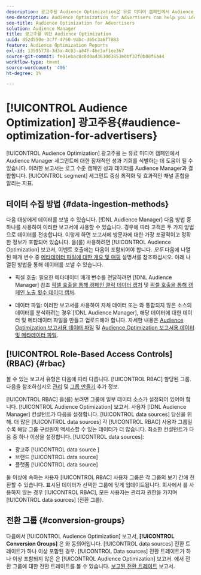 ```yaml
---
description: 광고주용 Audience Optimization은 유료 미디어 캠페인에서 Audience Manager 세그먼트에 대한 잠재적인 성과 기회를 식별하는 데 도움이 될 수 있습니다. 이러한 보고서는 로그 수준 캠페인 성과 데이터를 Audience Manager 세그먼트 지표와 결합하여 세그먼트 중심의 최적화와 효과적인 채널 혼합을 알려줍니다.
seo-description: Audience Optimization for Advertisers can help you identify potential performance opportunities for Audience Manager segments across your paid media campaigns. These reports combine log-level campaign performance data with Audience Manager segment metrics to inform segment-centric optimizations and an effective channel mix.
seo-title: Audience Optimization for Advertisers
solution: Audience Manager
title: 광고주를 위한 Audience Optimization
uuid: 852d550e-3c7f-4750-9abc-365c3a6f7883
feature: Audience Optimization Reports
exl-id: 13595778-3d3a-4c83-a84f-4bc3af1ee367
source-git-commit: fe01ebac8c0d0ad3630d3853e0bf32f0b00f6a44
workflow-type: tm+mt
source-wordcount: '406'
ht-degree: 1%

---
```


# [!UICONTROL Audience Optimization] 광고주용{#audience-optimization-for-advertisers}

[!UICONTROL Audience Optimization] 광고주용 는 유료 미디어 캠페인에서 Audience Manager 세그먼트에 대한 잠재적인 성과 기회를 식별하는 데 도움이 될 수 있습니다. 이러한 보고서는 로그 수준 캠페인 성과 데이터를 Audience Manager과 결합합니다. [!UICONTROL segment] 세그먼트 중심 최적화 및 효과적인 채널 혼합을 알리는 지표.

## 데이터 수집 방법 {#data-ingestion-methods}

다음 대상에게 데이터를 보낼 수 있습니다. [!DNL Audience Manager] 다음 방법 중 하나를 사용하여 이러한 보고서에 사용할 수 있습니다. 경우에 따라 고객은 두 가지 방법으로 데이터를 전송합니다. 이렇게 하면 보고서에 방문자에 대한 가장 포괄적이고 정확한 정보가 포함되어 있습니다. 을(를) 사용하려면 [!UICONTROL Audience Optimization] 보고서, 이벤트 호출에는 다음이 포함되어야 합니다. *모두* 다음에 나열된 매개 변수 중 [메타데이터 파일에 대한 개요 및 매핑](../../../reporting/audience-optimization-reports/metadata-files-intro/metadata-file-overview.md) 설명서를 참조하십시오. 아래 나열된 방법을 통해 데이터를 보낼 수 있습니다.

* 픽셀 호출: 필요한 메타데이터 매개 변수를 전달하려면 [!DNL Audience Manager] 참조 [픽셀 호출을 통해 캠페인 클릭 데이터 캡처](../../../integration/media-data-integration/click-data-pixels.md) 및 [픽셀 호출을 통해 캠페인 노출 횟수 데이터 캡처](../../../integration/media-data-integration/impression-data-pixels.md).

* 데이터 파일: 이러한 보고서를 사용하여 자체 데이터 또는 와 통합되지 않은 소스의 데이터를 분석하려는 경우 [!DNL Audience Manager], 해당 데이터에 대한 데이터 및 메타데이터 파일을 만들고 업로드해야 합니다. 자세한 내용은 [Audience Optimization 보고서용 데이터 파일](../../../reporting/audience-optimization-reports/metadata-files-intro/datafiles-intro.md) 및 [Audience Optimization 보고서용 데이터 및 메타데이터 파일](../../../reporting/audience-optimization-reports/metadata-files-intro/metadata-files-intro.md).

## [!UICONTROL Role-Based Access Controls] (RBAC) {#rbac}

볼 수 있는 보고서 유형은 다음에 따라 다릅니다. [!UICONTROL RBAC] 할당된 그룹. 다음을 참조하십시오 [관리](../../../features/administration/administration-overview.md) 및 [그룹 만들기](../../../features/administration/administration-overview.md#create-group) 추가 정보.

[!UICONTROL RBAC] 을(를) 보려면 그룹에 일부 데이터 소스가 설정되어 있어야 합니다. [!UICONTROL Audience Optimization] 보고서. 사용자 [!DNL Audience Manager] 컨설턴트가 다음을 설정합니다. [!UICONTROL data sources] 당신을 위해. 더 많은 [!UICONTROL data sources] 각 [!UICONTROL RBAC] 사용자 그룹일수록 해당 그룹 구성원이 액세스할 수 있는 데이터가 더 많습니다. 최소한 컨설턴트가 다음 중 하나 이상을 설정합니다. [!UICONTROL data sources]:

* 광고주 [!UICONTROL data source ]
* 브랜드 [!UICONTROL data source]
* 플랫폼 [!UICONTROL data source]

둘 이상에 속하는 사용자 [!UICONTROL RBAC] 사용자 그룹은 각 그룹의 보기 간에 전환할 수 있습니다. 표시된 데이터가 선택한 그룹에 맞게 업데이트됩니다. 회사에서 를 사용하지 않는 경우 [!UICONTROL RBAC], 모든 사용자는 관리자 권한을 가지며 [!UICONTROL data sources] (전환 그룹).

## 전환 그룹 {#conversion-groups}

다음에서 [!UICONTROL Audience Optimization] 보고서, **[!UICONTROL Conversion Groups]** 은 와 동의어입니다. [!UICONTROL data sources] 전환 트레이트가 하나 이상 포함된 경우. [!UICONTROL Data sources] 전환 트레이트가 하나 이상 포함되지 않은 은 [!UICONTROL Audience Optimization] 보고서. 에서 전환 그룹에 대한 전환 트레이트를 볼 수 있습니다. [보고된 전환 트레이트](../../../reporting/audience-optimization-reports/aor-advertisers/reported-conversion-traits.md) 보고서.
